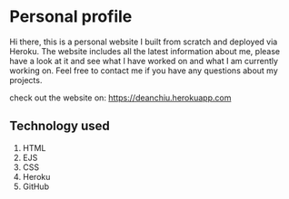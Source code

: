 # Personal profile 

Hi there, this is a personal website I built from scratch and deployed via Heroku. The website includes all the latest information about me, please have a look at it and see what I have worked on and what I am currently working on. Feel free to contact me if you have any questions about my projects.

check out the website on: https://deanchiu.herokuapp.com

## Technology used 

1. HTML
2. EJS
3. CSS
4. Heroku 
5. GitHub 

